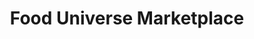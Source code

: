 ---
title: "Food Universe Marketplace"
url: /new-york/food-universe-marketplace/
shop: Supermarkt
---